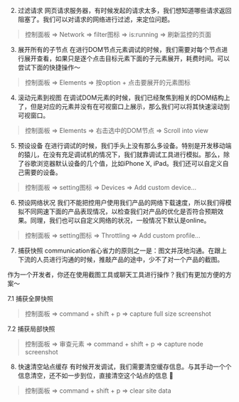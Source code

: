 2. 过滤请求
网页请求服务器，有时候发起的请求太多，我们想知道哪些请求返回阻塞了。我们可以对请求的网络进行过滤，来定位问题。

> 控制面板 => Network => filter图标 => is:running => 刷新监控的页面

3. 展开所有的子节点
在进行DOM节点元素调试的时候，我们需要对每个节点进行展开查看，如果只是逐个点击目标元素下面的子元素展开，耗费时间。可以尝试下面的快捷操作～

> 控制面板 => Elements => 按option + 点击要展开的元素图标

4. 滚动元素到视图
在调试DOM元素的时候，我们已经聚焦到相关的DOM结构上了，但是对应的元素并没有在可视窗口上展示，那么我们可以将其快速滚动到可视窗口。

> 控制面板 => Elements => 右击选中的DOM节点 => Scroll into view

5. 预设设备
在进行调试的时候，我们手头上没有那么多设备。特别是开发移动端的猿儿，在没有充足调试机的情况下，我们就靠调试工具进行模拟。那么，除了谷歌浏览器默认设备的几个值，比如iPhone X, iPad。我们还可以自定义自己需要的设备。
 
> 控制面板 => setting图标 => Devices => Add custom device...


6. 预设网络状况
我们不能把控用户使用我们产品的网络下载速度，所以我们得模拟不同网速下面的产品表现情况，以检查我们对产品的优化是否符合预期效果。同理，我们也可以自定义网络的状况，一般情况下默认是online。

>控制面板 => setting图标 => Throttling => Add custom profile...

7. 捕获快照
communication省心省力的原则之一是：图文并茂地沟通。在跟上下流的人员进行沟通的时候，推敲产品的途中，少不了对一个产品的截图。

作为一个开发者，你还在使用截图工具或聊天工具进行操作？我们有更加方便的方案～

7.1 捕获全屏快照

>控制面板 => command + shift + p => capture full size screenshot


7.2 捕获局部快照

>控制面板 => 审查元素 => command + shift + p => capture node screenshot


8. 快速清空站点缓存
有时候开发调试，我们需要清空缓存信息。与其手动一个个信息清空，还不如一步到位，直接清空这个站点的信息 💨

>控制面板 => command + shift + p => clear site data



